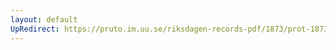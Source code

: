 ```yaml
---
layout: default
UpRedirect: https://pruto.im.uu.se/riksdagen-records-pdf/1873/prot-1873--ak--506/prot-1873--ak--506_004.pdf
---
```

